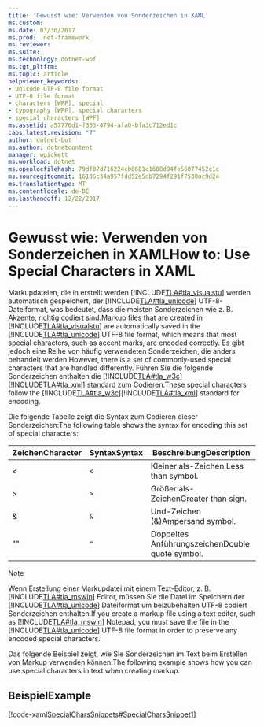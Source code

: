 ```yaml
---
title: 'Gewusst wie: Verwenden von Sonderzeichen in XAML'
ms.custom: 
ms.date: 03/30/2017
ms.prod: .net-framework
ms.reviewer: 
ms.suite: 
ms.technology: dotnet-wpf
ms.tgt_pltfrm: 
ms.topic: article
helpviewer_keywords:
- Unicode UTF-8 file format
- UTF-8 file format
- characters [WPF], special
- typography [WPF], special characters
- special characters [WPF]
ms.assetid: a57776d1-f353-4794-afa0-bfa3c712ed1c
caps.latest.revision: "7"
author: dotnet-bot
ms.author: dotnetcontent
manager: wpickett
ms.workload: dotnet
ms.openlocfilehash: 79df87d716224cb8681c1688d94fe56077452c1c
ms.sourcegitcommit: 16186c34a957fdd52e5db7294f291f7530ac9d24
ms.translationtype: MT
ms.contentlocale: de-DE
ms.lasthandoff: 12/22/2017
---
```

# <a name="how-to-use-special-characters-in-xaml"></a><span data-ttu-id="8fe37-102">Gewusst wie: Verwenden von Sonderzeichen in XAML</span><span class="sxs-lookup"><span data-stu-id="8fe37-102">How to: Use Special Characters in XAML</span></span>
<span data-ttu-id="8fe37-103">Markupdateien, die in erstellt werden [!INCLUDE[TLA#tla_visualstu](../../../../includes/tlasharptla-visualstu-md.md)] werden automatisch gespeichert, der [!INCLUDE[TLA#tla_unicode](../../../../includes/tlasharptla-unicode-md.md)] UTF-8-Dateiformat, was bedeutet, dass die meisten Sonderzeichen wie z. B. Akzente, richtig codiert sind.</span><span class="sxs-lookup"><span data-stu-id="8fe37-103">Markup files that are created in [!INCLUDE[TLA#tla_visualstu](../../../../includes/tlasharptla-visualstu-md.md)] are automatically saved in the [!INCLUDE[TLA#tla_unicode](../../../../includes/tlasharptla-unicode-md.md)] UTF-8 file format, which means that most special characters, such as accent marks, are encoded correctly.</span></span> <span data-ttu-id="8fe37-104">Es gibt jedoch eine Reihe von häufig verwendeten Sonderzeichen, die anders behandelt werden.</span><span class="sxs-lookup"><span data-stu-id="8fe37-104">However, there is a set of commonly-used special characters that are handled differently.</span></span> <span data-ttu-id="8fe37-105">Führen Sie die folgende Sonderzeichen enthalten die [!INCLUDE[TLA#tla_w3c](../../../../includes/tlasharptla-w3c-md.md)] [!INCLUDE[TLA#tla_xml](../../../../includes/tlasharptla-xml-md.md)] standard zum Codieren.</span><span class="sxs-lookup"><span data-stu-id="8fe37-105">These special characters follow the [!INCLUDE[TLA#tla_w3c](../../../../includes/tlasharptla-w3c-md.md)][!INCLUDE[TLA#tla_xml](../../../../includes/tlasharptla-xml-md.md)] standard for encoding.</span></span>  
  
 <span data-ttu-id="8fe37-106">Die folgende Tabelle zeigt die Syntax zum Codieren dieser Sonderzeichen:</span><span class="sxs-lookup"><span data-stu-id="8fe37-106">The following table shows the syntax for encoding this set of special characters:</span></span>  
  
|<span data-ttu-id="8fe37-107">Zeichen</span><span class="sxs-lookup"><span data-stu-id="8fe37-107">Character</span></span>|<span data-ttu-id="8fe37-108">Syntax</span><span class="sxs-lookup"><span data-stu-id="8fe37-108">Syntax</span></span>|<span data-ttu-id="8fe37-109">Beschreibung</span><span class="sxs-lookup"><span data-stu-id="8fe37-109">Description</span></span>|  
|---------------|------------|-----------------|  
|<|`<`|<span data-ttu-id="8fe37-110">Kleiner als-Zeichen.</span><span class="sxs-lookup"><span data-stu-id="8fe37-110">Less than symbol.</span></span>|  
|>|`>`|<span data-ttu-id="8fe37-111">Größer als-Zeichen</span><span class="sxs-lookup"><span data-stu-id="8fe37-111">Greater than sign.</span></span>|  
|&|`&`|<span data-ttu-id="8fe37-112">Und-Zeichen (&)</span><span class="sxs-lookup"><span data-stu-id="8fe37-112">Ampersand symbol.</span></span>|  
|<span data-ttu-id="8fe37-113">"</span><span class="sxs-lookup"><span data-stu-id="8fe37-113">"</span></span>|`"`|<span data-ttu-id="8fe37-114">Doppeltes Anführungszeichen</span><span class="sxs-lookup"><span data-stu-id="8fe37-114">Double quote symbol.</span></span>|  
  
> [!NOTE]
>  <span data-ttu-id="8fe37-115">Wenn Erstellung einer Markupdatei mit einem Text-Editor, z. B. [!INCLUDE[TLA#tla_mswin](../../../../includes/tlasharptla-mswin-md.md)] Editor, müssen Sie die Datei im Speichern der [!INCLUDE[TLA#tla_unicode](../../../../includes/tlasharptla-unicode-md.md)] Dateiformat um beizubehalten UTF-8 codiert Sonderzeichen enthalten.</span><span class="sxs-lookup"><span data-stu-id="8fe37-115">If you create a markup file using a text editor, such as [!INCLUDE[TLA#tla_mswin](../../../../includes/tlasharptla-mswin-md.md)] Notepad, you must save the file in the [!INCLUDE[TLA#tla_unicode](../../../../includes/tlasharptla-unicode-md.md)] UTF-8 file format in order to preserve any encoded special characters.</span></span>  
  
 <span data-ttu-id="8fe37-116">Das folgende Beispiel zeigt, wie Sie Sonderzeichen im Text beim Erstellen von Markup verwenden können.</span><span class="sxs-lookup"><span data-stu-id="8fe37-116">The following example shows how you can use special characters in text when creating markup.</span></span>  
  
## <a name="example"></a><span data-ttu-id="8fe37-117">Beispiel</span><span class="sxs-lookup"><span data-stu-id="8fe37-117">Example</span></span>  
 [!code-xaml[SpecialCharsSnippets#SpecialCharsSnippet1](../../../../samples/snippets/csharp/VS_Snippets_Wpf/SpecialCharsSnippets/CS/Window1.xaml#specialcharssnippet1)]

